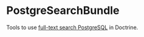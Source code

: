 PostgreSearchBundle
===================================

Tools to use <a href="http://www.postgresql.org/docs/9.1/static/textsearch.html">full-text search PostgreSQL</a> in Doctrine.

